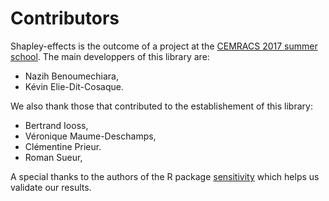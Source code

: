 # Contributors

Shapley-effects is the outcome of a project at the [CEMRACS 2017 summer school](http://smai.emath.fr/cemracs/cemracs17/). The main developpers of this library are:

- Nazih Benoumechiara,
- Kévin Elie-Dit-Cosaque.

We also thank those that contributed to the establishement of this library:

- Bertrand Iooss,
- Véronique Maume-Deschamps,
- Clémentine Prieur.
- Roman Sueur,

A special thanks to the authors of the R package [sensitivity](https://cran.r-project.org/web/packages/sensitivity/index.html) which helps us validate our results.